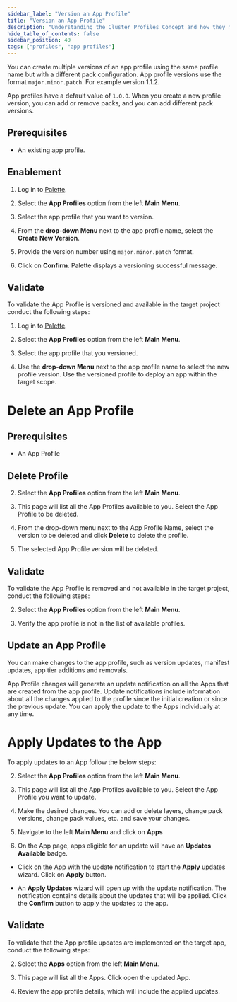 ```yaml
---
sidebar_label: "Version an App Profile"
title: "Version an App Profile"
description: "Understanding the Cluster Profiles Concept and how they make Spectro Cloud powerful"
hide_table_of_contents: false
sidebar_position: 40
tags: ["profiles", "app profiles"]
---
```



You can create multiple versions of an app profile using the same profile name but with a different pack configuration. App profile versions use the format `major.minor.patch`. For example version 1.1.2. 
         
App profiles have a default value of `1.0.0`. When you create a new profile version, you can add or remove packs, and you can add different pack versions. 

## Prerequisites 

- An existing app profile.

## Enablement

1. Log in to [Palette](https://console.spectrocloud.com/).

2. Select the **App Profiles** option from the left **Main Menu**.

3. Select the app profile that you want to version.

4. From the **drop-down Menu** next to the app profile name, select the **Create New Version**.

5. Provide the version number using `major.minor.patch` format.

6. Click on **Confirm**. Palette displays a versioning successful message.



## Validate

To validate the App Profile is versioned and available in the target project conduct the following steps:

1. Log in to [Palette](https://console.spectrocloud.com/).

2. Select the **App Profiles** option from the left **Main Menu**. 

3. Select the app profile that you versioned.

4. Use the **drop-down Menu** next to the app profile name to select the new profile version. Use the versioned profile to deploy an app within the target scope.



# Delete an App Profile

## Prerequisites 

- An App Profile

## Delete Profile

<!-- 1. Log in to [Palette](https://console.spectrocloud.com/). -->

2. Select the **App Profiles** option from the left **Main Menu**.

3. This page will list all the App Profiles available to you. Select the App Profile to be deleted.

4. From the drop-down menu next to the App Profile Name, select the version to be deleted and click **Delete** to delete the profile.

5. The selected App Profile version will be deleted.



## Validate


To validate the App Profile is removed and not available in the target project, conduct the following steps:

<!-- 1. Log in to [Palette](https://console.spectrocloud.com/). -->

2. Select the **App Profiles** option from the left **Main Menu**.   

3. Verify the app profile is not in the list of available profiles.


## Update an App Profile

You can make changes to the app profile, such as version updates, manifest updates, app tier additions and removals.

App Profile changes will generate an update notification on all the Apps that are created from  the app profile. Update notifications include information about all the changes applied to the profile since the initial creation or since the previous update. You can apply the update to the Apps individually at any time.


# Apply Updates to the App

To apply updates to an App follow the below steps:

<!-- 1. Log in to [Palette](https://console.spectrocloud.com/). -->

2. Select the **App Profiles** option from the left **Main Menu**.

3. This page will list all the App Profiles available to you. Select the App Profile you want to update.

4. Make the desired changes. You can add or delete layers, change pack versions, change pack values, etc. and save your changes.

5. Navigate to the left **Main Menu** and click on **Apps**

6. On the App page, apps eligible for an update will have an **Updates Available** badge.

* Click on the App with the update notification to start the **Apply** updates wizard. Click on **Apply** button.

* An **Apply Updates** wizard will open up with the update notification. The notification contains details about the updates that will be applied. Click the **Confirm** button to apply the updates to the app.


## Validate

To validate that the App profile updates are implemented on the target app, conduct the following steps:

<!-- 1. Log in to [Palette](https://console.spectrocloud.com/). -->

2. Select the **Apps** option from the left **Main Menu**.

3. This page will list all the Apps. Click open the updated App.

4.  Review the app profile details, which will include the applied updates.
